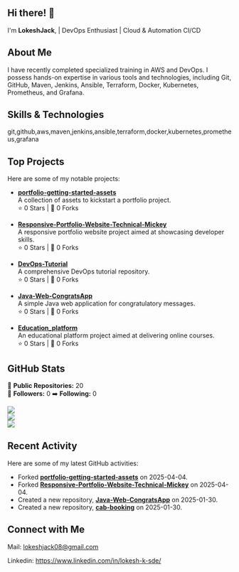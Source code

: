 ## Hi there! 👋

I'm **LokeshJack**, | DevOps Enthusiast | Cloud & Automation CI/CD

## About Me

I have recently completed specialized training in AWS and DevOps. I possess hands-on expertise in various tools and technologies, including Git, GitHub, Maven, Jenkins, Ansible, Terraform, Docker, Kubernetes, Prometheus, and Grafana.

## Skills & Technologies

git,github,aws,maven,jenkins,ansible,terraform,docker,kubernetes,prometheus,grafana

## Top Projects

Here are some of my notable projects:

- [**portfolio-getting-started-assets**](https://github.com/LokeshJack/portfolio-getting-started-assets)  
  A collection of assets to kickstart a portfolio project.  
  ⭐ 0 Stars | 🌟 0 Forks

- [**Responsive-Portfolio-Website-Technical-Mickey**](https://github.com/LokeshJack/Responsive-Portfolio-Website-Technical-Mickey)  
  A responsive portfolio website project aimed at showcasing developer skills.  
  ⭐ 0 Stars | 🌟 0 Forks

- [**DevOps-Tutorial**](https://github.com/LokeshJack/DevOps-Tutorial)  
  A comprehensive DevOps tutorial repository.  
  ⭐ 0 Stars | 🌟 0 Forks

- [**Java-Web-CongratsApp**](https://github.com/LokeshJack/Java-Web-CongratsApp)  
  A simple Java web application for congratulatory messages.  
  ⭐ 0 Stars | 🌟 0 Forks

- [**Education_platform**](https://github.com/LokeshJack/Education_platform)  
  An educational platform project aimed at delivering online courses.  
  ⭐ 0 Stars | 🌟 0 Forks

## GitHub Stats

🔧 **Public Repositories:** 20  
👥 **Followers:** 0
➡️ **Following:** 0  

![](https://img.shields.io/badge/Repos-20-blue)  
![](https://img.shields.io/badge/Followers-0-lightgrey)  
![](https://img.shields.io/badge/Following-0-lightgrey)

## Recent Activity

Here are some of my latest GitHub activities:

- Forked [**portfolio-getting-started-assets**](https://github.com/LokeshJack/portfolio-getting-started-assets) on 2025-04-04.
- Forked [**Responsive-Portfolio-Website-Technical-Mickey**](https://github.com/LokeshJack/Responsive-Portfolio-Website-Technical-Mickey) on 2025-04-04.
- Created a new repository, [**Java-Web-CongratsApp**](https://github.com/LokeshJack/Java-Web-CongratsApp) on 2025-01-30.
- Created a new repository, [**cab-booking**](https://github.com/LokeshJack/cab-booking) on 2025-01-30.

## Connect with Me

Mail: lokeshjack08@gmail.com

Linkedin: https://www.linkedin.com/in/lokesh-k-sde/

